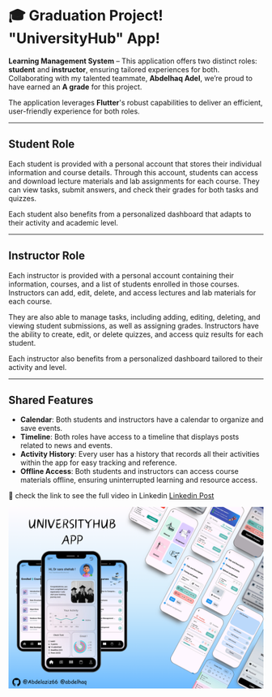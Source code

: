 
# 🎓 Graduation Project! "UniversityHub" App!

**Learning Management System** – This application offers two distinct roles: **student** and **instructor**, ensuring tailored experiences for both. Collaborating with my talented teammate, **Abdelhaq Adel**, we’re proud to have earned an **A grade** for this project.

The application leverages **Flutter**'s robust capabilities to deliver an efficient, user-friendly experience for both roles.

---

## Student Role

Each student is provided with a personal account that stores their individual information and course details. Through this account, students can access and download lecture materials and lab assignments for each course. They can view tasks, submit answers, and check their grades for both tasks and quizzes.

Each student also benefits from a personalized dashboard that adapts to their activity and academic level.

---

## Instructor Role

Each instructor is provided with a personal account containing their information, courses, and a list of students enrolled in those courses. Instructors can add, edit, delete, and access lectures and lab materials for each course.

They are also able to manage tasks, including adding, editing, deleting, and viewing student submissions, as well as assigning grades. Instructors have the ability to create, edit, or delete quizzes, and access quiz results for each student.

Each instructor also benefits from a personalized dashboard tailored to their activity and level.

---

## Shared Features

- **Calendar**: Both students and instructors have a calendar to organize and save events.
- **Timeline**: Both roles have access to a timeline that displays posts related to news and events.
- **Activity History**: Every user has a history that records all their activities within the app for easy tracking and reference.
- **Offline Access**: Both students and instructors can access course materials offline, ensuring uninterrupted learning and resource access.



🔗 check the link to see the full video in Linkedin 
[Linkedin Post](www.linkedin.com/in/abdelaziz-elsayed-aab278252)


![poster](./@Abdelaziz.png)

